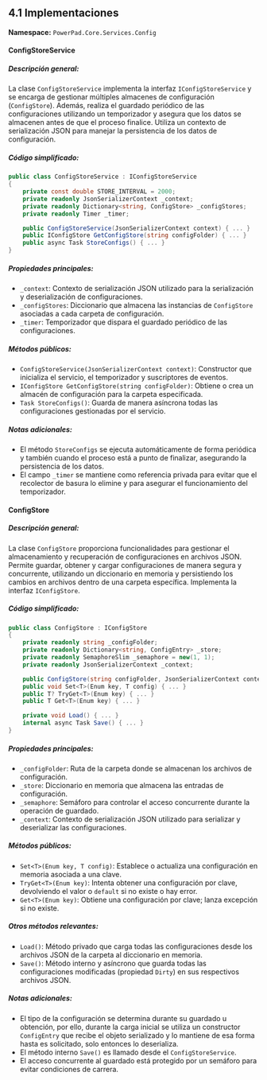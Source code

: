## 4.1 Implementaciones

**Namespace:** `PowerPad.Core.Services.Config`

#### ConfigStoreService

##### Descripción general:

La clase `ConfigStoreService` implementa la interfaz `IConfigStoreService` y se encarga de gestionar múltiples almacenes de configuración (`ConfigStore`). Además, realiza el guardado periódico de las configuraciones utilizando un temporizador y asegura que los datos se almacenen antes de que el proceso finalice. Utiliza un contexto de serialización JSON para manejar la persistencia de los datos de configuración.

##### Código simplificado:

```csharp
public class ConfigStoreService : IConfigStoreService
{
    private const double STORE_INTERVAL = 2000;
    private readonly JsonSerializerContext _context;
    private readonly Dictionary<string, ConfigStore> _configStores;
    private readonly Timer _timer;

    public ConfigStoreService(JsonSerializerContext context) { ... }
    public IConfigStore GetConfigStore(string configFolder) { ... }
    public async Task StoreConfigs() { ... }
}
```

##### Propiedades principales:

- `_context`: Contexto de serialización JSON utilizado para la serialización y deserialización de configuraciones.
- `_configStores`: Diccionario que almacena las instancias de `ConfigStore` asociadas a cada carpeta de configuración.
- `_timer`: Temporizador que dispara el guardado periódico de las configuraciones.

##### Métodos públicos:

- `ConfigStoreService(JsonSerializerContext context)`: Constructor que inicializa el servicio, el temporizador y suscriptores de eventos.
- `IConfigStore GetConfigStore(string configFolder)`: Obtiene o crea un almacén de configuración para la carpeta especificada.
- `Task StoreConfigs()`: Guarda de manera asíncrona todas las configuraciones gestionadas por el servicio.

##### Notas adicionales:

- El método `StoreConfigs` se ejecuta automáticamente de forma periódica y también cuando el proceso está a punto de finalizar, asegurando la persistencia de los datos.
- El campo `_timer` se mantiene como referencia privada para evitar que el recolector de basura lo elimine y para asegurar el funcionamiento del temporizador.

#### ConfigStore

##### Descripción general:

La clase `ConfigStore` proporciona funcionalidades para gestionar el almacenamiento y recuperación de configuraciones en archivos JSON. Permite guardar, obtener y cargar configuraciones de manera segura y concurrente, utilizando un diccionario en memoria y persistiendo los cambios en archivos dentro de una carpeta específica. Implementa la interfaz `IConfigStore`.

##### Código simplificado:

```csharp
public class ConfigStore : IConfigStore
{
    private readonly string _configFolder;
    private readonly Dictionary<string, ConfigEntry> _store;
    private readonly SemaphoreSlim _semaphore = new(1, 1);
    private readonly JsonSerializerContext _context;

    public ConfigStore(string configFolder, JsonSerializerContext context) { ... }
    public void Set<T>(Enum key, T config) { ... }
    public T? TryGet<T>(Enum key) { ... }
    public T Get<T>(Enum key) { ... }

    private void Load() { ... }
    internal async Task Save() { ... }
}
```

##### Propiedades principales:

- `_configFolder`: Ruta de la carpeta donde se almacenan los archivos de configuración.
- `_store`: Diccionario en memoria que almacena las entradas de configuración.
- `_semaphore`: Semáforo para controlar el acceso concurrente durante la operación de guardado.
- `_context`: Contexto de serialización JSON utilizado para serializar y deserializar las configuraciones.

##### Métodos públicos:

- `Set<T>(Enum key, T config)`: Establece o actualiza una configuración en memoria asociada a una clave.
- `TryGet<T>(Enum key)`: Intenta obtener una configuración por clave, devolviendo el valor o `default` si no existe o hay error.
- `Get<T>(Enum key)`: Obtiene una configuración por clave; lanza excepción si no existe.

##### Otros métodos relevantes:

- `Load()`: Método privado que carga todas las configuraciones desde los archivos JSON de la carpeta al diccionario en memoria.
- `Save()`: Método interno y asíncrono que guarda todas las configuraciones modificadas (propiedad `Dirty`) en sus respectivos archivos JSON.

##### Notas adicionales:

- El tipo de la configuración se determina durante su guardado u obtención, por ello, durante la carga inicial se utiliza un constructor `ConfigEntry` que recibe el objeto serializado y lo mantiene de esa forma hasta es solicitado, solo entonces lo deserializa.
- El método interno `Save()` es llamado desde el `ConfigStoreService`.
- El acceso concurrente al guardado está protegido por un semáforo para evitar condiciones de carrera.